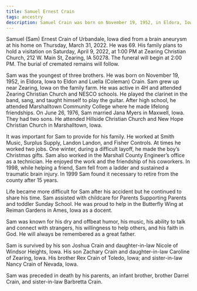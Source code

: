 ```yaml
---
title: Samuel Ernest Crain
tags: ancestry
description: Samuel Crain was born on November 19, 1952, in Eldora, Iowa to Eldon and Luella (Coleman) Crain.
---
```

Samuel (Sam) Ernest Crain of Urbandale, Iowa died from a brain aneurysm at his home on Thursday, March 31, 2022. He was 69. His family plans to hold a visitation on Saturday, April 9, 2022, at 1:00 PM at Zearing Christian Church, 212 W. Main St, Zearing, IA 50278. The funeral will begin at 2:00 PM. The burial of cremated remains will follow.

Sam was the youngest of three brothers. He was born on November 19, 1952, in Eldora, Iowa to Eldon and Luella (Coleman) Crain. Sam grew up near Zearing, Iowa on the family farm. He was active in 4H and attended Zearing Christian Church and NESCO schools. He played the clarinet in the band, sang, and taught himself to play the guitar. After high school, he attended Marshalltown Community College where he made lifelong friendships. On June 26, 1976, Sam married Jana Myers in Maxwell, Iowa. They had two sons. He attended Hillside Christian Church and New Hope Christian Church in Marshalltown, Iowa.

It was important for Sam to provide for his family. He worked at Smith Music, Surplus Supply, Landon Landon, and Fisher Controls. At times he worked two jobs. One winter, during a difficult layoff, he made the boy’s Christmas gifts. Sam also worked in the Marshall County Engineer’s office as a technician. He enjoyed the work and the friendship of his coworkers. In 1998, while helping a friend, Sam fell from a ladder and sustained a traumatic brain injury. In 1999 Sam found it necessary to retire from the county after 15 years.

Life became more difficult for Sam after his accident but he continued to share his time. Sam assisted with childcare for Parents Supporting Parents and toddler Sunday School. He was proud to help in the Butterfly Wing at Reiman Gardens in Ames, Iowa as a docent.

Sam was known for his dry and offbeat humor, his music, his ability to talk and connect with strangers, his willingness to help others, and his faith in God. He will always be remembered as a great father.

Sam is survived by his son Joshua Crain and daughter-in-law Nicole of Windsor Heights, Iowa. His son Zachary Crain and daughter-in-law Caroline of Zearing, Iowa. His brother Rex Crain of Toledo, Iowa; and sister-in-law Nancy Crain of Nevada, Iowa.

Sam was preceded in death by his parents, an infant brother, brother Darrel Crain, and sister-in-law Barbretta Crain.